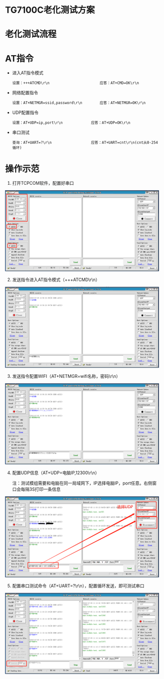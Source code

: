 # TG7100C老化测试方案



# 老化测试流程



# AT指令

* 进入AT指令模式

  ```
  设置：+++ATCMD\r\n						应答：AT+CMD=OK\r\n
  ```

* 网络配置指令

  ```
  设置：AT+NETMGR=ssid,password\r\n		应答：AT+NETMGR=OK\r\n
  ```

* UDP配置指令

  ```
  设置：AT+UDP=ip,port\r\n				应答：AT+UDP=OK\r\n
  ```

* 串口测试

  ```
  查询：AT+UART=?\r\n					应答：AT+UART=cnt\r\n(cnt从0-254循环)
  ```

  

# 操作示范

1. 打开TCPCOM软件，配置好串口

![image-20220725105601299](assets/image-20220725105601299.png)

2. 发送指令进入AT指令模式（+++ATCMD\r\n）

![image-20220725105830453](assets/image-20220725105830453.png)

3. 发送指令配置WIFI（AT+NETMGR=wifi名称，密码\r\n）

![image-20220725110052882](assets/image-20220725110052882.png)

4. 配置UDP信息（AT+UDP=电脑IP,12300\r\n）

   注：测试模组需要和电脑在同一局域网下，IP选择电脑IP，port任意。右侧窗口会每隔3S打印一条信息

![image-20220725110454093](assets/image-20220725110454093.png)

5. 配置串口测试命令（AT+UART=?\r\n），配置循环发送，即可测试串口

![image-20220725111035173](assets/image-20220725111035173.png)

